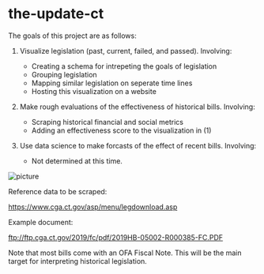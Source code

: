 

# the-update-ct

The goals of this project are as follows:

1. Visualize legislation (past, current, failed, and passed). Involving:
    * Creating a schema for intrepeting the goals of legislation
    * Grouping legislation
    * Mapping similar legislation on seperate time lines
    * Hosting this visualization on a website
    
2. Make rough evaluations of the effectiveness of historical bills. Involving:
    * Scraping historical financial and social metrics
    * Adding an effectiveness score to the visualization in (1) 

3. Use data science to make forcasts of the effect of recent bills. Involving:
    * Not determined at this time.

![picture]("https://github.com/Austin-J-Ross/The-update-ct/blob/master/images/example%20picture.PNG?raw=true")

Reference data to be scraped:

https://www.cga.ct.gov/asp/menu/legdownload.asp

Example document:

ftp://ftp.cga.ct.gov/2019/fc/pdf/2019HB-05002-R000385-FC.PDF

Note that most bills come with an OFA Fiscal Note. This will be the main target for interpreting historical legislation.